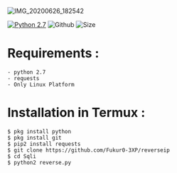 ![IMG_20200626_182542](https://user-images.githubusercontent.com/59508497/85852637-2f72e080-b7db-11ea-8fa9-1dae84f77352.JPG)

[![Python 2.7](https://img.shields.io/badge/python-2.7-yellow.svg)](https://www.python.org/)
![Github](https://img.shields.io/github/stars/FUKUR0-3XP/reverseip?style=social)
![Size](https://img.shields.io/github/languages/code-size/FUKUR0-3XP/reverseip?label=Size%20Code)

# Requirements :

```
- python 2.7
- requests
- Only Linux Platform
```
# Installation in Termux :

```
$ pkg install python
$ pkg install git
$ pip2 install requests
$ git clone https://github.com/Fukur0-3XP/reverseip
$ cd Sqli
$ python2 reverse.py
```
